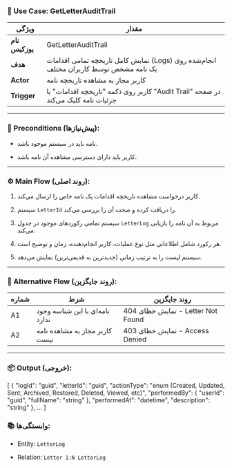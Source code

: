 
### 📄 Use Case: GetLetterAuditTrail

|ویژگی|مقدار|
|---|---|
|**نام یوزکیس**|GetLetterAuditTrail|
|**هدف**|نمایش کامل تاریخچه تمامی اقدامات (Logs) انجام‌شده روی یک نامه مشخص توسط کاربران مختلف|
|**Actor**|کاربر مجاز به مشاهده تاریخچه نامه|
|**Trigger**|کاربر روی دکمه "تاریخچه اقدامات" یا "Audit Trail" در صفحه جزئیات نامه کلیک می‌کند|

---

### 🧩 Preconditions (پیش‌نیازها):

- نامه باید در سیستم موجود باشد.
    
- کاربر باید دارای دسترسی مشاهده آن نامه باشد.
    

---

### ⚙️ Main Flow (روند اصلی):

1. کاربر درخواست مشاهده تاریخچه اقدامات یک نامه خاص را ارسال می‌کند.
    
2. سیستم `LetterId` را دریافت کرده و صحت آن را بررسی می‌کند.
    
3. سیستم تمامی رکوردهای موجود در جدول `LetterLog` مربوط به آن نامه را بازیابی می‌کند.
    
4. هر رکورد شامل اطلاعاتی مثل نوع عملیات، کاربر انجام‌دهنده، زمان و توضیح است.
    
5. سیستم لیست را به ترتیب زمانی (جدیدترین به قدیمی‌ترین) نمایش می‌دهد.
    

---

### 🔄 Alternative Flow (روند جایگزین):

|شماره|شرط|روند جایگزین|
|---|---|---|
|A1|نامه‌ای با این شناسه وجود ندارد|نمایش خطای 404 - Letter Not Found|
|A2|کاربر مجاز به مشاهده نامه نیست|نمایش خطای 403 - Access Denied|

---

### 📦 Output (خروجی):

[
  {
    "logId": "guid",
    "letterId": "guid",
    "actionType": "enum (Created, Updated, Sent, Archived, Restored, Deleted, Viewed, etc)",
    "performedBy": {
      "userId": "guid",
      "fullName": "string"
    },
    "performedAt": "datetime",
    "description": "string"
  },
  ...
]
### 📚 وابستگی‌ها:

- Entity: `LetterLog`
    
- Relation: `Letter 1:N LetterLog`